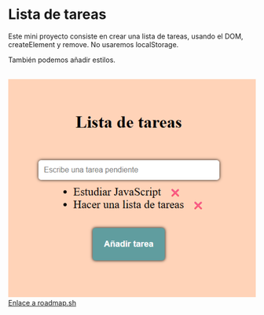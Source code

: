 <h1>Lista de tareas</h1>
<p>Este mini proyecto consiste en crear una lista de tareas, usando el DOM, createElement y remove. No usaremos localStorage.</p>
<p>También podemos añadir estilos.</p>
<br>
<img src="mini-proyecto-lista-tareas.png" alt="Lista de tareas">
<br>
<a href="https://roadmap.sh/projects/task-tracker-js">Enlace a roadmap.sh</a>
